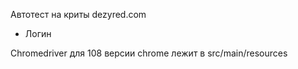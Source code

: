 Автотест на криты dezyred.com
- Логин

Chromedriver для 108 версии chrome лежит в src/main/resources
